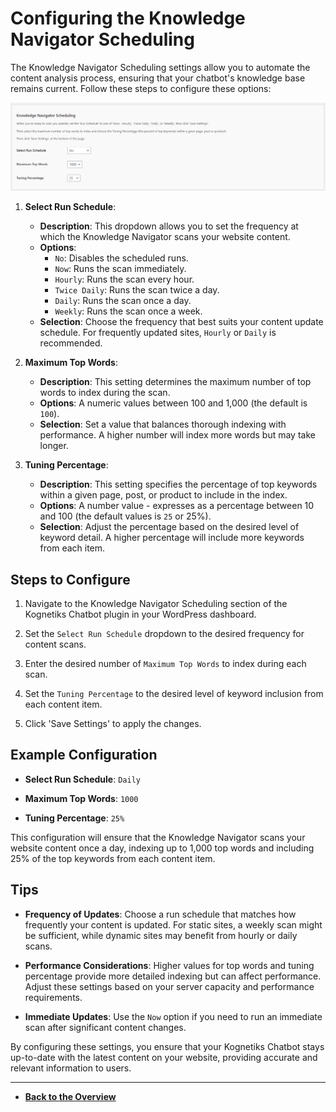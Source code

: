 # Configuring the Knowledge Navigator Scheduling

The Knowledge Navigator Scheduling settings allow you to automate the content analysis process, ensuring that your chatbot's knowledge base remains current. Follow these steps to configure these options:

![Knowledge Navigator Scheduling](knowledge-navigator-scheduling.png)

1. **Select Run Schedule**:
   - **Description**: This dropdown allows you to set the frequency at which the Knowledge Navigator scans your website content.
   - **Options**: 
     - `No`: Disables the scheduled runs.
     - `Now`: Runs the scan immediately.
     - `Hourly`: Runs the scan every hour.
     - `Twice Daily`: Runs the scan twice a day.
     - `Daily`: Runs the scan once a day.
     - `Weekly`: Runs the scan once a week.
   - **Selection**: Choose the frequency that best suits your content update schedule. For frequently updated sites, `Hourly` or `Daily` is recommended.

2. **Maximum Top Words**:
   - **Description**: This setting determines the maximum number of top words to index during the scan.
   - **Options**: A numeric values between 100 and 1,000 (the default is `100`).
   - **Selection**: Set a value that balances thorough indexing with performance. A higher number will index more words but may take longer.

3. **Tuning Percentage**:
   - **Description**: This setting specifies the percentage of top keywords within a given page, post, or product to include in the index.
   - **Options**: A number value - expresses as a percentage between 10 and 100 (the default values is `25` or 25%).
   - **Selection**: Adjust the percentage based on the desired level of keyword detail. A higher percentage will include more keywords from each item.

## Steps to Configure

1. Navigate to the Knowledge Navigator Scheduling section of the Kognetiks Chatbot plugin in your WordPress dashboard.

2. Set the `Select Run Schedule` dropdown to the desired frequency for content scans.

3. Enter the desired number of `Maximum Top Words` to index during each scan.

4. Set the `Tuning Percentage` to the desired level of keyword inclusion from each content item.

5. Click 'Save Settings' to apply the changes.

## Example Configuration

- **Select Run Schedule**: `Daily`

- **Maximum Top Words**: `1000`

- **Tuning Percentage**: `25%`

This configuration will ensure that the Knowledge Navigator scans your website content once a day, indexing up to 1,000 top words and including 25% of the top keywords from each content item.

## Tips

- **Frequency of Updates**: Choose a run schedule that matches how frequently your content is updated. For static sites, a weekly scan might be sufficient, while dynamic sites may benefit from hourly or daily scans.

- **Performance Considerations**: Higher values for top words and tuning percentage provide more detailed indexing but can affect performance. Adjust these settings based on your server capacity and performance requirements.

- **Immediate Updates**: Use the `Now` option if you need to run an immediate scan after significant content changes.

By configuring these settings, you ensure that your Kognetiks Chatbot stays up-to-date with the latest content on your website, providing accurate and relevant information to users.

---

- **[Back to the Overview](/overview.md)**
